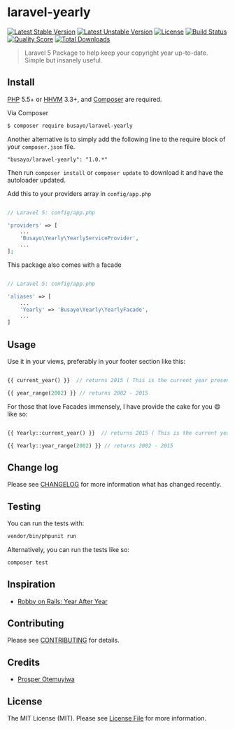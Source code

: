 # laravel-yearly

[![Latest Stable Version](https://poser.pugx.org/busayo/laravel-yearly/v/stable.svg)](https://github.com/busayo/laravel-yearly/releases)
[![Latest Unstable Version](https://poser.pugx.org/busayo/laravel-yearly/v/unstable.svg)](https://packagist.org/packages/busayo/laravel-yearly)
[![License](https://poser.pugx.org/busayo/laravel-yearly/license.svg)](LICENSE.md)
[![Build Status](https://img.shields.io/travis/busayo/laravel-yearly.svg)](https://travis-ci.org/busayo/laravel-yearly)
[![Quality Score](https://img.shields.io/scrutinizer/g/busayo/laravel-yearly.svg?style=flat-square)](https://scrutinizer-ci.com/g/busayo/laravel-yearly)
[![Total Downloads](https://img.shields.io/packagist/dt/busayo/laravel-yearly.svg?style=flat-square)](https://packagist.org/packages/busayo/laravel-yearly)

> Laravel 5 Package to help keep your copyright year up-to-date. Simple but insanely useful.

## Install

[PHP](https://php.net) 5.5+ or [HHVM](http://hhvm.com) 3.3+, and [Composer](https://getcomposer.org) are required.

Via Composer

``` bash
$ composer require busayo/laravel-yearly
```

Another alternative is to simply add the following line to the require block of your `composer.json` file.

```
"busayo/laravel-yearly": "1.0.*"
```

Then run `composer install` or `composer update` to download it and have the autoloader updated.

Add this to your providers array in `config/app.php`

```php

// Laravel 5: config/app.php

'providers' => [
    ...
    'Busayo\Yearly\YearlyServiceProvider',
    ...
];
```

This package also comes with a facade

```php

// Laravel 5: config/app.php

'aliases' => [
    ...
    'Yearly' => 'Busayo\Yearly\YearlyFacade',
    ...
]
```

## Usage

Use it in your views, preferably in your footer section like this:

``` php

{{ current_year() }}  // returns 2015 ( This is the current year presently )

{{ year_range(2002) }} // returns 2002 - 2015

```


For those that love Facades immensely, I have provide the cake for you :smile: like so:


``` php

{{ Yearly::current_year() }}  // returns 2015 ( This is the current year presently )

{{ Yearly::year_range(2002) }} // returns 2002 - 2015

```


## Change log

Please see [CHANGELOG](CHANGELOG.md) for more information what has changed recently.

## Testing

You can run the tests with:

```bash
vendor/bin/phpunit run
```

Alternatively, you can run the tests like so:

```bash
composer test
```

## Inspiration

 * [Robby on Rails: Year After Year](http://www.robbyonrails.com/articles/2008/03/24/dry-a-year-after-year)

## Contributing

Please see [CONTRIBUTING](CONTRIBUTING.md) for details.

## Credits

- [Prosper Otemuyiwa](https://twitter.com/unicodeveloper)

## License

The MIT License (MIT). Please see [License File](LICENSE.md) for more information.
